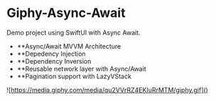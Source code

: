 # Giphy-Async-Await
Demo project using SwiftUI with Async Await.

* **Async/Await MVVM Architecture
* **Depedency Injection
* **Dependency Inversion
* **Reusable network layer with Async/Await
* **Pagination support with LazyVStack

![https://media.giphy.com/media/qu2VVrRZ4EKIuRrMTM/giphy.gif]()
